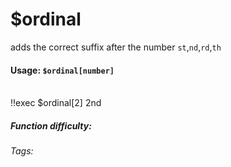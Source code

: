 # $ordinal
adds the correct suffix after the number
`st`,`nd`,`rd`,`th`

#### Usage: `$ordinal[number]`
<br/>
<discord-messages>
	<discord-message :bot="false" role-color="#ffcc9a" author="Member">
		!!exec $ordinal[2]
	</discord-message>
	<discord-message :bot="true" role-color="#0099ff" author="Custom Command" avatar="https://media.discordapp.net/avatars/725721249652670555/781224f90c3b841ba5b40678e032f74a.webp">
		2nd
	</discord-message>
</discord-messages>

##### Function difficulty: <Badge type="tip" text="Easy" vertical="middle" /> 
###### Tags: <Badge type="tip" text="round" vertical="middle" /> <Badge type="tip" text="set" vertical="middle" /> <Badge type="tip" text="decimals" vertical="middle" /> <Badge type="tip" text="ordinal" vertical="middle" />